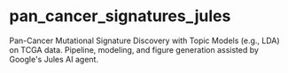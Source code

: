 # pan_cancer_signatures_jules
Pan-Cancer Mutational Signature Discovery with Topic Models (e.g., LDA) on TCGA data. Pipeline, modeling, and figure generation assisted by Google's Jules AI agent.

